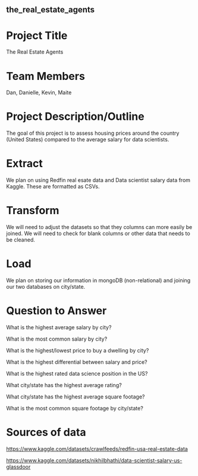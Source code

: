 ## the_real_estate_agents
# Project Title 
The Real Estate Agents

# Team Members
Dan, Danielle, Kevin, Maite

# Project Description/Outline
The goal of this project is to assess housing prices around the country (United States) compared to the average salary for data scientists. 

# Extract
We plan on using Redfin real esate data and Data scientist salary data from Kaggle. These are formatted as CSVs.

# Transform
We will need to adjust the datasets so that they columns can more easily be joined. We will need to check for blank columns or other data that needs to be cleaned.

# Load
We plan on storing our information in mongoDB (non-relational) and joining our two databases on city/state.

# Question to Answer
What is the highest average salary by city?

What is the most common salary by city?

What is the highest/lowest price to buy a dwelling by city?

What is the highest differential between salary and price?

What is the highest rated data science position in the US?

What city/state has the highest average rating?

What city/state has the highest average square footage?

What is the most common square footage by city/state?

# Sources of data
https://www.kaggle.com/datasets/crawlfeeds/redfin-usa-real-estate-data

https://www.kaggle.com/datasets/nikhilbhathi/data-scientist-salary-us-glassdoor
